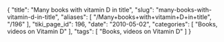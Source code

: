 {
    "title": "Many books with vitamin D in title",
    "slug": "many-books-with-vitamin-d-in-title",
    "aliases": [
        "/Many+books+with+vitamin+D+in+title",
        "/196"
    ],
    "tiki_page_id": 196,
    "date": "2010-05-02",
    "categories": [
        "Books, videos on Vitamin D"
    ],
    "tags": [
        "Books, videos on Vitamin D"
    ]
}